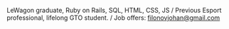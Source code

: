 LeWagon graduate, Ruby on Rails, SQL, HTML, CSS, JS
/ Previous Esport professional, lifelong GTO student.
/ Job offers: filonovjohan@gmail.com

<!---
Johfil/Johfil is a ✨ special ✨ repository because its `README.md` (this file) appears on your GitHub profile.
You can click the Preview link to take a look at your changes.
--->
